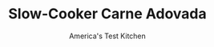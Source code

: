 ---
layout: ../../layouts/MarkdownPostLayout.astro
title: Slow-Cooker Carne Adovada
author: America's Test Kitchen
pubDate: 2023-03-15
description: "As long as we were adapting this delicious New Mexican pork stew for the slow cooker, we decided to streamline the recipe, too."
image_url: https://res.cloudinary.com/hksqkdlah/image/upload/ar_1:1,c_fill,dpr_2.0,f_auto,fl_lossy.progressive.strip_profile,g_faces:auto,q_auto:low,w_344/21461_sfs-carne-adovada-7
tags: ["Main Courses","American","Beef","Slow Cooker"]
calories: 4437
protein: 42
carbohydrates: 17
fats: 
fiber: 4
ingredients: ["4 pound, boneless pork butt roast, pulled apart at seams, trimmed, and cut into 1 1/2-inch pieces",", Salt and pepper","3 tablespoons, soy sauce","2 , onions, chopped","1/2 cup, chili powder","6 , garlic cloves, minced","3 tablespoons, vegetable oil","1 tablespoon, canned chipotle chile in adobo sauce, minced","2 teaspoons, dried oregano","3/4 cup, chicken broth","1/2 cup brewed, coffee","1/3 cup, all-purpose flour","1/4 cup, raisins","1/4 cup, minced fresh cilantro","1 teaspoon, grated lime zest","1 tablespoon, fresh lime juice"]
serves: 8
time: "5 to 6 hours on high, or 6 to 7 hours on low"
instructions: ["Season pork with salt and pepper. Combine pork and soy sauce in slow cooker. Combine onions, chili powder, garlic, oil, chipotle, oregano, and 1 teaspoon salt in bowl. Microwave, covered, until onions have softened and mixture is fragrant, about 7 minutes, stirring halfway through microwaving.","Puree broth, coffee, flour, raisins, and onion mixture in blender until smooth, about 1 minute. Stir sauce into slow cooker, then scrape down any sauce from sides of cooker with rubber spatula. Cover and cook until pork is tender, 5 to 6 hours on high or 6 to 7 hours on low.","Turn off slow cooker, let stew settle for 5 minutes, then remove fat from surface using large spoon. Stir in cilantro and lime zest and juice. Let sit for 15 minutes to thicken slightly. Season with salt and pepper to taste. Serve."]
nutrition: ["1051 mg Potassium","496 mg Phosphorus","89 mg Calcium","4 mg Iron","72 mg Magnesium","771 mg Sodium","7 mg Zinc","34 g Fat","11 mg Niacin (B3)","16 g Monounsaturated","5 g Polyunsaturated","1 mg Thiamin (B1)","4 mg Vitamin C","1 µg Vitamin D","141 mg Cholesterol","10 g Saturated","4 g Fiber","8 µg Folic acid","13 µg Folate (food)","5 g Sugars","13 µg Vitamin K","231 g Water","17 g Carbs","27 µg Folate equivalent (total)","42 g Protein","4 mg Vitamin E","2 µg Vitamin B12","1 mg Vitamin B6","131 µg Vitamin A","554 kcal Energy","4437 calories"]
notes: "Pork butt roast is often labeled Boston butt in the supermarket. Serve the finished dish over rice or with warm corn tortillas."
---